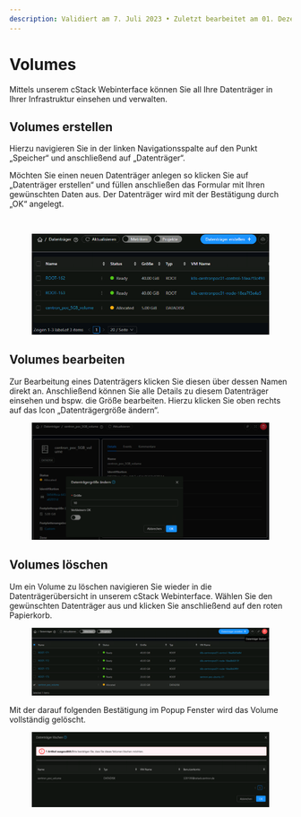 ```yaml
---
description: Validiert am 7. Juli 2023 • Zuletzt bearbeitet am 01. Dezember 2023
---
```


# Volumes

Mittels unserem cStack Webinterface können Sie all Ihre Datenträger in Ihrer Infrastruktur einsehen und verwalten.&#x20;

## Volumes erstellen

Hierzu navigieren Sie in der linken Navigationsspalte auf den Punkt „Speicher“ und anschließend auf „Datenträger“.

Möchten Sie einen neuen Datenträger anlegen so klicken Sie auf „Datenträger erstellen“ und füllen anschließen das Formular mit Ihren gewünschten Daten aus. Der Datenträger wird mit der Bestätigung durch „OK“ angelegt.

<figure><img src="../.gitbook/assets/Datenträger erstellen ®.png" alt=""><figcaption></figcaption></figure>

<figure><img src="../.gitbook/assets/Pasted Graphic 29.png" alt=""><figcaption></figcaption></figure>

## Volumes bearbeiten

Zur Bearbeitung eines Datenträgers klicken Sie diesen über dessen Namen direkt an. Anschließend können Sie alle Details zu diesem Datenträger einsehen und bspw. die Größe bearbeiten. Hierzu klicken Sie oben rechts auf das Icon „Datenträgergröße ändern“.

<figure><img src="../.gitbook/assets/Pasted Graphic 30.png" alt=""><figcaption></figcaption></figure>

## Volumes löschen

Um ein Volume zu löschen navigieren Sie wieder in die Datenträgerübersicht in unserem cStack Webinterface. Wählen Sie den gewünschten Datenträger aus und klicken Sie anschließend auf den roten Papierkorb.

<figure><img src="../.gitbook/assets/image (10).png" alt=""><figcaption></figcaption></figure>

Mit der darauf folgenden Bestätigung im Popup Fenster wird das Volume vollständig gelöscht.

<figure><img src="../.gitbook/assets/image (11).png" alt=""><figcaption></figcaption></figure>

